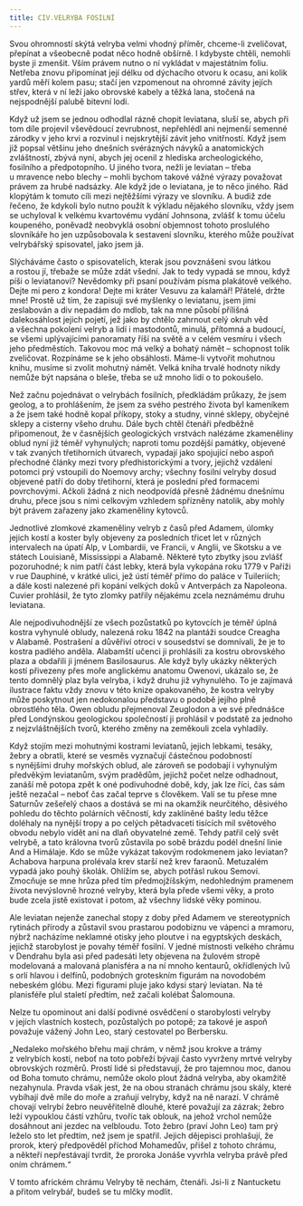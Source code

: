 ```yaml
---
title: CIV.VELRYBA FOSILNÍ
---
```


Svou ohromností skýtá velryba velmi vhodný příměr, chceme-li zveličovat, přepínat a všeobecně podat něco hodně obšírně. I kdybyste chtěli, nemohli byste ji zmenšit. Vším právem nutno o ní vykládat v majestátním foliu. Netřeba znovu připomínat její délku od dýchacího otvoru k ocasu, ani kolik yardů měří kolem pasu; stačí jen vzpomenout na ohromné závity jejích střev, která v ní leží jako obrovské kabely a těžká lana, stočená na nejspodnější palubě bitevní lodi.

Když už jsem se jednou odhodlal rázně chopit leviatana, sluší se, abych při tom díle projevil vševědoucí zevrubnost, nepřehlédl ani nejmenší semenné zárodky v jeho krvi a rozvinul i nejskrytější závit jeho vnitřností. Když jsem již popsal většinu jeho dnešních svérázných návyků a anatomických zvláštností, zbývá nyní, abych jej ocenil z hlediska archeologického, fosilního a předpotopního. U jiného tvora, nežli je leviatan – třeba u mravence nebo blechy – mohli bychom takové vážné výrazy považovat právem za hrubé nadsázky. Ale když jde o leviatana, je to něco jiného. Rád klopýtám k tomuto cíli mezi nejtěžšími výrazy ve slovníku. A budiž zde řečeno, že kdykoli bylo nutno použít k výkladu nějakého slovníku, vždy jsem se uchyloval k velkému kvartovému vydání Johnsona, zvlášť k tomu účelu koupeného, poněvadž neobvyklá osobní objemnost tohoto proslulého slovníkáře ho jen uzpůsobovala k sestavení slovníku, kterého může používat velrybářský spisovatel, jako jsem já.

Slýcháváme často o spisovatelích, kterak jsou povznášeni svou látkou a rostou jí, třebaže se může zdát všední. Jak to tedy vypadá se mnou, když píši o leviatanovi? Nevědomky při psaní používám písma plakátově velkého. Dejte mi pero z kondora! Dejte mi kráter Vesuvu za kalamář! Přátelé, držte mne! Prostě už tím, že zapisuji své myšlenky o leviatanu, jsem jimi zeslabován a div nepadám do mdlob, tak na mne působí přílišná dalekosáhlost jejich pojetí, jež jako by chtělo zahrnout celý okruh věd a všechna pokolení velryb a lidí i mastodontů, minulá, přítomná a budoucí, se všemi uplývajícími panoramaty říší na světě a v celém vesmíru i všech jeho předměstích. Takovou moc má velký a bohatý námět – schopnost tolik zveličovat. Rozpínáme se k jeho obsáhlosti. Máme-li vytvořit mohutnou knihu, musíme si zvolit mohutný námět. Velká kniha trvalé hodnoty nikdy nemůže být napsána o bleše, třeba se už mnoho lidí o to pokoušelo.

Než začnu pojednávat o velrybách fosilních, předkládám průkazy, že jsem geolog, a to prohlášením, že jsem za svého pestrého života byl kameníkem a že jsem také hodně kopal příkopy, stoky a studny, vinné sklepy, obyčejné sklepy a cisterny všeho druhu. Dále bych chtěl čtenáři předběžně připomenout, že v časnějších geologických vrstvách nalézáme zkameněliny oblud nyní již téměř vyhynulých; naproti tomu pozdější památky, objevené v tak zvaných třetihorních útvarech, vypadají jako spojující nebo aspoň přechodné články mezi tvory předhistorickými a tvory, jejichž vzdálení potomci prý vstoupili do Noemovy archy; všechny fosilní velryby dosud objevené patří do doby třetihorní, která je poslední před formacemi povrchovými. Ačkoli žádná z nich neodpovídá přesně žádnému dnešnímu druhu, přece jsou s nimi celkovým vzhledem spřízněny natolik, aby mohly být právem zařazeny jako zkameněliny kytovců.

Jednotlivé zlomkové zkameněliny velryb z časů před Adamem, úlomky jejich kostí a koster byly objeveny za posledních třicet let v různých intervalech na úpatí Alp, v Lombardii, ve Francii, v Anglii, ve Skotsku a ve státech Louisianě, Mississippi a Alabamě. Některé tyto zbytky jsou zvlášť pozoruhodné; k nim patří část lebky, která byla vykopána roku 1779 v Paříži v rue Dauphiné, v krátké ulici, jež ústí téměř přímo do paláce v Tuileriích; a dále kosti nalezené při kopání velkých doků v Antverpách za Napoleona. Cuvier prohlásil, že tyto zlomky patřily nějakému zcela neznámému druhu leviatana.

Ale nejpodivuhodnější ze všech pozůstatků po kytovcích je téměř úplná kostra vyhynulé obludy, nalezená roku 1842 na plantáži soudce Creagha v Alabamě. Postrašení a důvěřiví otroci v sousedství se domnívali, že je to kostra padlého anděla. Alabamští učenci ji prohlásili za kostru obrovského plaza a obdařili ji jménem Basilosaurus. Ale když byly ukázky některých kostí přivezeny přes moře anglickému anatomu Owenovi, ukázalo se, že tento domnělý plaz byla velryba, i když druhu již vyhynulého. To je zajímavá ilustrace faktu vždy znovu v této knize opakovaného, že kostra velryby může poskytnout jen nedokonalou představu o podobě jejího plně obrostlého těla. Owen obludu přejmenoval Zeuglodon a ve své přednášce před Londýnskou geologickou společností ji prohlásil v podstatě za jednoho z nejzvláštnějších tvorů, kterého změny na zeměkouli zcela vyhladily.

Když stojím mezi mohutnými kostrami leviatanů, jejich lebkami, tesáky, žebry a obratli, které se vesměs vyznačují částečnou podobností s nynějšími druhy mořských oblud, ale zároveň se podobají i vyhynulým předvěkým leviatanům, svým pradědům, jejichž počet nelze odhadnout, zanáší mě potopa zpět k oné podivuhodné době, kdy, jak lze říci, čas sám ještě nezačal – neboť čas začal teprve s člověkem. Valí se tu přese mne Saturnův zešeřelý chaos a dostává se mi na okamžik neurčitého, děsivého pohledu do těchto polárních věčností, kdy zaklíněné bašty ledu těžce doléhaly na nynější tropy a po celých pětadvaceti tisících mil světového obvodu nebylo vidět ani na dlaň obyvatelné země. Tehdy patřil celý svět velrybě, a tato královna tvorů zůstavila po sobě brázdu podél dnešní linie And a Himálaje. Kdo se může vykázat takovým rodokmenem jako leviatan? Achabova harpuna prolévala krev starší než krev faraonů. Metuzalém vypadá jako pouhý školák. Ohlížím se, abych potřásl rukou Semovi. Zmocňuje se mne hrůza před tím předmojžíšským, nedohledným pramenem života nevýslovně hrozné velryby, která byla přede všemi věky, a proto bude zcela jistě existovat i potom, až všechny lidské věky pominou.

Ale leviatan nejenže zanechal stopy z doby před Adamem ve stereotypních rytinách přírody a zůstavil svou prastarou podobiznu ve vápenci a mramoru, nýbrž nacházíme neklamné otisky jeho ploutve i na egyptských deskách, jejichž starobylost je povahy téměř fosilní. V jedné místnosti velkého chrámu v Dendrahu byla asi před padesáti lety objevena na žulovém stropě modelovaná a malovaná planisféra a na ní mnoho kentaurů, okřídlených lvů s orlí hlavou i delfínů, podobných groteskním figurám na novodobém nebeském glóbu. Mezi figurami pluje jako kdysi starý leviatan. Na té planisféře plul staletí předtím, než začali kolébat Šalomouna.

Nelze tu opominout ani další podivné osvědčení o starobylosti velryby v jejích vlastních kostech, pozůstalých po potopě; za takové je aspoň považuje vážený John Leo, starý cestovatel po Berbersku.

„Nedaleko mořského břehu mají chrám, v němž jsou krokve a trámy z velrybích kostí, neboť na toto pobřeží bývají často vyvrženy mrtvé velryby obrovských rozměrů. Prostí lidé si představují, že pro tajemnou moc, danou od Boha tomuto chrámu, nemůže okolo plout žádná velryba, aby okamžitě nezahynula. Pravda však jest, že na obou stranách chrámu jsou skály, které vybíhají dvě míle do moře a zraňují velryby, když na ně narazí. V chrámě chovají velrybí žebro neuvěřitelně dlouhé, které považují za zázrak; žebro leží vypouklou částí vzhůru, tvoříc tak oblouk, na jehož vrchol nemůže dosáhnout ani jezdec na velbloudu. Toto žebro (praví John Leo) tam prý leželo sto let předtím, než jsem je spatřil. Jejich dějepisci prohlašují, že prorok, který předpověděl příchod Mohamedův, přišel z tohoto chrámu, a někteří nepřestávají tvrdit, že proroka Jonáše vyvrhla velryba právě před oním chrámem.“

V tomto africkém chrámu Velryby tě nechám, čtenáři. Jsi-li z Nantucketu a přitom velrybář, budeš se tu mlčky modlit.
